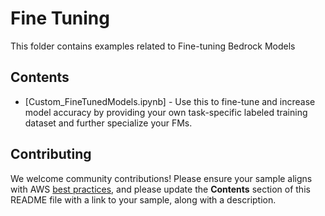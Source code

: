 # Fine Tuning

This folder contains examples related to Fine-tuning Bedrock Models

## Contents

- [Custom_FineTunedModels.ipynb] - Use this to fine-tune and increase model accuracy by providing your own task-specific labeled training dataset and further specialize your FMs.

## Contributing

We welcome community contributions! Please ensure your sample aligns with AWS [best practices](https://aws.amazon.com/architecture/well-architected/), and please update the **Contents** section of this README file with a link to your sample, along with a description.







